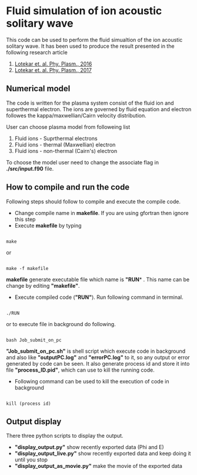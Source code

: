 # Fluid simulation of ion acoustic solitary wave

This code can be used to perform the fluid simualtion of the ion acoustic
solitary wave. It has been used to produce the result presented in the 
following research article 

1. [Lotekar et. al. Phy. Plasm., 2016](https://doi.org/10.1063/1.4964478)
2. [Lotekar et. al. Phy. Plasm., 2017](https://doi.org/10.1063/1.4991467)

## Numerical model 

The code is written for the plasma system consist of the fluid ion and 
superthermal electron. The ions are governed by fluid equation and 
electron followes the kappa/maxwellian/Cairn velocity distribution. 

User can choose plasma model from followeing list

1. Fluid ions - Suprthermal electrons
2. Fluid ions - thermal (Maxwellian) electron 
3. Fluid ions - non-thermal (Cairn's) electron 

To choose the model user need to change the associate flag in **./src/input.f90** 
file. 

## How to compile and run the code 

Following steps should follow to compile and execute the compile code.
* Change compile name in **makefile**. If you are using gfortran then ignore this step
* Execute **makefile** by typing
<pre><code>
make
</code></pre>

or 

<pre><code>
make -f makefile
</code></pre>

**makefile** generate executable file which name is  **"RUN*** . This name can be change
by editing **"makefile"**. 

* Execute compiled code (**"RUN"**). Run following command in terminal.  
<pre><code>
./RUN
</code></pre>


or to execute file in background do following.
<pre><code>
bash Job_submit_on_pc
</code></pre>

**"Job_submit_on_pc.sh"** is shell script which execute code in background and also 
like **"outputPC.log"** and **"errorPC.log"** to it, so any output or error generated by 
code can be seen. It also generate process id and store it into file **"process_ID.pid"**, 
which can use to kill the running code.

* Following command can be used to kill the execution of code in background 
<pre><code>
kill (process id)
</code></pre>

## Output display 

There three python scripts to display the output. 
* **"display_output.py"** show recently exported data (Phi and E)
* **"display_output_live.py"** show recently exported data and keep doing it until 
  you stop
* **"display_output_as_movie.py"** make the movie of the exported data    


